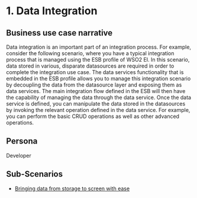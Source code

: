 # 1. Data Integration

## Business use case narrative

Data integration is an important part of an integration process. For example, consider the following scenario, where you
have a typical integration process that is managed using the ESB profile of WSO2 EI. In this scenario, data stored in 
various, disparate datasources are required in order to complete the integration use case. The data services 
functionality that is embedded in the ESB profile allows you to manage this integration scenario by decoupling the data
from the datasource layer and exposing them as data services. The main integration flow defined in the ESB will then
have the capability of managing the data through the data service. Once the data service is defined, you can manipulate
the data stored in the datasources by invoking the relevant operation defined in the data service. For example, you can
perform the basic CRUD operations as well as other advanced operations.

## Persona
Developer 

## Sub-Scenarios
- [Bringing data from storage to screen with ease](9.1-Bringing-data-from-storage-to-screen-with-ease) 